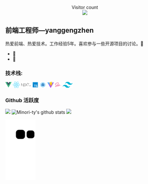 <p align="center"> 
  Visitor count<br>
  <img src="https://profile-counter.glitch.me/lxxyx/count.svg" />
</p>

## 前端工程师—yanggengzhen

热爱前端、热爱技术。工作经验5年。喜欢参与一些开源项目的讨论。👋

- 🔭
- 🌱

### **技术栈:**

<a href="https://v3.cn.vuejs.org"><code><img height="20" src="./images/vue.png"></code></a>
<a href="https://reactjs.org/"><code><img height="20" src="./images/react.svg"></code></a>
<a href="https://nextjs.org/"><code><img height="20" src="./images/next.png"></code></a>
<a href="https://www.tslang.cn/index.html"><code><img height="20" src="./images/typescript.png"></code></a>
<a href="https://webpack.js.org/"><code><img height="20" src="./images/webpack.svg"></code></a>
<a href="https://cn.vitejs.dev"><code><img height="20" src="./images/vite.png"></code></a>
<a href="https://sass-lang.com"><code><img height="20" src="./images/sass2.png"></code></a>
<a href="https://tailwindcss.com"><code><img height="20" src="./images/tailwindcss.png"></code></a>

### Github 活跃度

[![](https://activity-graph.herokuapp.com/graph?username=Minori-ty&theme=dracula)](https://github.com/ashutosh00710/github-readme-activity-graph)
![Minori-ty's github stats](https://github-readme-stats.vercel.app/api?username=yanggengzhen123&show_icons=true&theme=vue)
![](https://github-readme-stats.vercel.app/api/top-langs/?username=yanggengzhen123&layout=compact&langs_count=6)

![](https://raw.githubusercontent.com/aboutmydreams/aboutmydreams/output/github-contribution-grid-snake.svg) 

